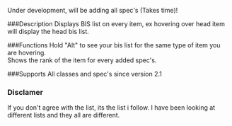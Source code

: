 Under development, will be adding all spec's (Takes time)!

###Description
Displays BIS list on every item, ex hovering over head item will display the head bis list.

###Functions
Hold "Alt" to see your bis list for the same type of item you are hovering.  
Shows the rank of the item for every added spec's.

###Supports
All classes and spec's since version 2.1  

### Disclamer
If you don't agree with the list, its the list i follow. I have been looking at different lists and they all are different.
